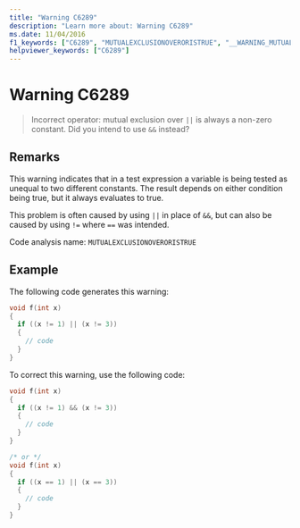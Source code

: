 ```yaml
---
title: "Warning C6289"
description: "Learn more about: Warning C6289"
ms.date: 11/04/2016
f1_keywords: ["C6289", "MUTUALEXCLUSIONOVERORISTRUE", "__WARNING_MUTUALEXCLUSIONOVERORISTRUE"]
helpviewer_keywords: ["C6289"]
---
```

# Warning C6289

> Incorrect operator: mutual exclusion over `||` is always a non-zero constant. Did you intend to use `&&` instead?

## Remarks

This warning indicates that in a test expression a variable is being tested as unequal to two different constants. The result depends on either condition being true, but it always evaluates to true.

This problem is often caused by using `||` in place of `&&`, but can also be caused by using `!=` where `==` was intended.

Code analysis name: `MUTUALEXCLUSIONOVERORISTRUE`

## Example

The following code generates this warning:

```cpp
void f(int x)
{
  if ((x != 1) || (x != 3))
  {
    // code
  }
}
```

To correct this warning, use the following code:

```cpp
void f(int x)
{
  if ((x != 1) && (x != 3))
  {
    // code
  }
}

/* or */
void f(int x)
{
  if ((x == 1) || (x == 3))
  {
    // code
  }
}
```
